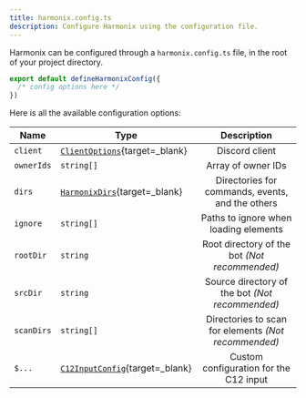 ```yaml
---
title: harmonix.config.ts
description: Configure Harmonix using the configuration file.
---
```


Harmonix can be configured through a `harmonix.config.ts` file, in the root of your project directory.

```ts [harmonix.config.ts] icon=bxl:typescript
export default defineHarmonixConfig({
  /* config options here */
})
```

Here is all the available configuration options:

| Name       | Type                                                                                                            |                     Description                      |
| ---------- | --------------------------------------------------------------------------------------------------------------- | :--------------------------------------------------: |
| `client`   | [`ClientOptions`](https://discord.js.org/docs/packages/discord.js/main/ClientOptions:Interface){target=\_blank} |                    Discord client                    |
| `ownerIds` | `string[]`                                                                                                      |                  Array of owner IDs                  |
| `dirs`     | [`HarmonixDirs`](https://github.com/harmonix-js/core/blob/main/src/types/harmonix.ts#L17){target=\_blank}       |   Directories for commands, events, and the others   |
| `ignore`   | `string[]`                                                                                                      |        Paths to ignore when loading elements         |
| `rootDir`  | `string`                                                                                                        |    Root directory of the bot _(Not recommended)_     |
| `srcDir`   | `string`                                                                                                        |   Source directory of the bot _(Not recommended)_    |
| `scanDirs` | `string[]`                                                                                                      | Directories to scan for elements _(Not recommended)_ |
| `$...`     | [`C12InputConfig`](https://github.com/unjs/c12/blob/main/src/types.ts#L13){target=\_blank}                      |        Custom configuration for the C12 input        |
